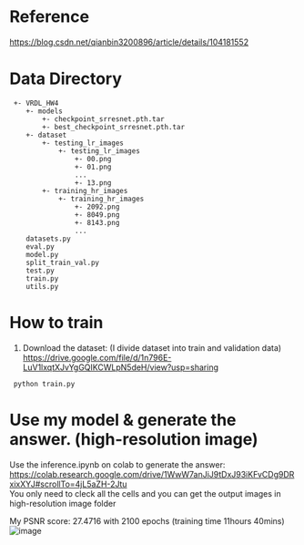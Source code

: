 # Reference 
https://blog.csdn.net/qianbin3200896/article/details/104181552  
# Data Directory  
<pre><code> +- VRDL_HW4
    +- models
        +- checkpoint_srresnet.pth.tar
        +- best_checkpoint_srresnet.pth.tar
    +- dataset
        +- testing_lr_images
            +- testing_lr_images
                +- 00.png
                +- 01.png
                ...
                +- 13.png
        +- training_hr_images
            +- training_hr_images
                +- 2092.png
                +- 8049.png
                +- 8143.png
                ...
    datasets.py
    eval.py
    model.py
    split_train_val.py
    test.py
    train.py
    utils.py
</code></pre>

# How to train 
1. Download the dataset: (I divide dataset into train and validation data)  
https://drive.google.com/file/d/1n796E-LuV1lxqtXJvYgGQIKCWLpN5deH/view?usp=sharing

<pre><code> python train.py
</code></pre>


# Use my model &  generate the answer.     (high-resolution image)  
Use the inference.ipynb on colab to generate the answer: https://colab.research.google.com/drive/1WwW7anJiJ9tDxJ93iKFvCDg9DRxixXYJ#scrollTo=4jL5aZH-2Jtu  
You only need to cleck all the cells and you can get the output images in high-resolution image folder  

My PSNR score: 27.4716 with 2100 epochs (training time 11hours 40mins)  
![image](https://user-images.githubusercontent.com/24381268/149338780-0f8c4389-1285-4726-9776-64c08e7eb25a.png)

